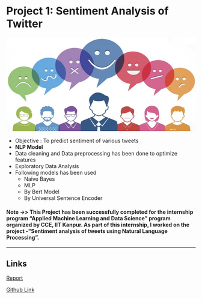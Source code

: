 # Project 1: Sentiment Analysis of Twitter

<img src="https://github.com/SidSolanki28/Sentiment-Analysis-of-Tweets/raw/master/capture.jpg" width="700" height="250">

- Objective : To predict sentiment of various tweets
- **NLP Model**
- Data cleaning and Data preprocessing has been done to optimize features
- Exploratory Data Analysis
- Following models has been used
    - Naive Bayes
    - MLP
    - By Bert Model
    - By Universal Sentence Encoder

#### Note ->>  This Project has been successfully completed for the internship program  “Applied Machine Learning and Data Science” program organized by CCE, IIT Kanpur. As part of this internship, I worked on the project -"Sentiment analysis of tweets using Natural Language Processing”.

---

## Links

[Report](https://github.com/SidSolanki28/Sentiment-Analysis-of-Tweets/blob/master/T_Matrix.pdf)

[Github Link](https://github.com/SidSolanki28/Sentiment-Analysis-of-Twitter)

